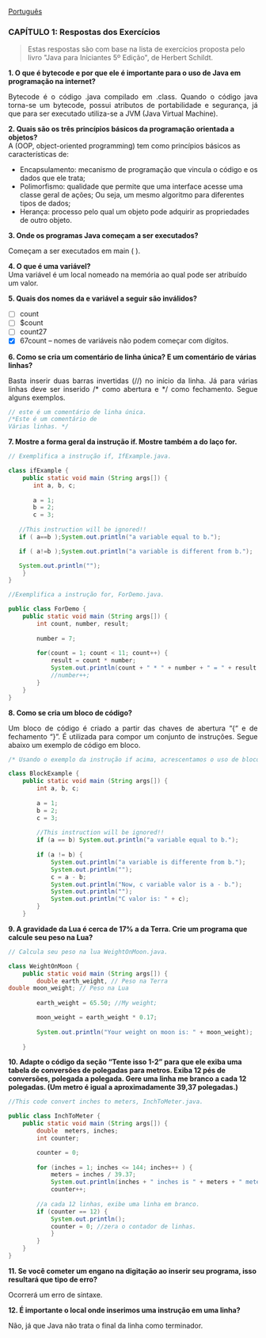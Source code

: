 <a href="https://github.com/KevinyTeixeira/Programming-learn/blob/1_JavaLearning/Atividades/Question%C3%A1rio%201%20-%20Bytecode%2C%20OOP%2C%20Variable%2C%20if%2C%20for%2C%20Block%2C%20TryTable.md">Português</a><br>

### CAPÍTULO 1: Respostas dos Exercícios
> Estas respostas são com base na lista de exercícios proposta pelo livro "Java para Iniciantes 5º Edição", de Herbert Schildt. <br>

**1. O que é bytecode e por que ele é importante para o uso de Java em programação na internet?** <br>
<p align="justify">Bytecode é o código .java compilado em .class. Quando o código java torna-se um bytecode, possui atributos de portabilidade e segurança, já que para ser executado utiliza-se a JVM (Java Virtual Machine).</p>

**2. Quais são os três princípios básicos da programação orientada a objetos?** <br>
A (OOP, object-oriented programming)  tem como princípios básicos as características de:
- Encapsulamento: mecanismo de programação que vincula o código e os dados que ele trata;
- Polimorfismo: qualidade que permite que uma interface acesse uma classe geral de ações; Ou seja, um mesmo algoritmo para diferentes tipos de dados;
- Herança: processo pelo qual um objeto pode adquirir as propriedades de outro objeto.

**3. Onde os programas Java começam a ser executados?** <br>
<p align="justify">Começam a ser executados em main ( ).</p>

**4. O que é uma variável?** <br>
Uma variável é um local nomeado na memória ao qual pode ser atribuído um valor.</p>

**5. Quais dos nomes da e variável a seguir são inválidos?**
- [ ]	count
- [ ]	$count
- [ ]	count27
- [x]	67count – nomes de variáveis não podem começar com dígitos.

**6. Como se cria um comentário de linha única? E um comentário de várias linhas?** <br>
<p align="justify">Basta inserir duas barras invertidas (//) no início da linha. Já para várias linhas deve ser inserido /* como abertura e */ como fechamento. Segue alguns exemplos.</p>

```Java
// este é um comentário de linha única.
/*Este é um comentário de
Várias linhas. */
```

**7. Mostre a forma geral da instrução if. Mostre também a do laço for.** <br>

```java
// Exemplifica a instrução if, IfExample.java.

class ifExample {
	public static void main (String args[]) {
	   int a, b, c;
	   
	   a = 1;
	   b = 2;
	   c = 3;
		
   //This instruction will be ignored!!
   if ( a==b );System.out.println("a variable equal to b.");

   if ( a!=b );System.out.println("a variable is different from b.");

   System.out.println("");
	}
}
```

```java
//Exemplifica a instrução for, ForDemo.java.

public class ForDemo {
	public static void main (String args[]) {
		int count, number, result;
		
		number = 7;
		
		for(count = 1; count < 11; count++) {
			result = count * number;
			System.out.println(count + " * " + number + " = " + result + ";");
			//number++;
		}
	}
}
```

**8. Como se cria um bloco de código?** <br>
<p align="justify">Um bloco de código é criado a partir das chaves de abertura “{“ e de fechamento “}”. É utilizada para compor um conjunto de instruções. Segue abaixo um exemplo de código em bloco.</p>

```java
/* Usando o exemplo da instrução if acima, acrescentamos o uso de bloco, BlockExample.java. */

class BlockExample {
	public static void main (String args[]) {
		int a, b, c;
		
		a = 1;
		b = 2;
		c = 3;
		
		//This instruction will be ignored!!
		if (a == b) System.out.println("a variable equal to b.");
		
		if (a != b) {
			System.out.println("a variable is differente from b.");
			System.out.println("");
			c = a - b;
			System.out.println("Now, c variable valor is a - b.");
			System.out.println("");
			System.out.println("C valor is: " + c);
		}
	}
```

**9. A gravidade da Lua é cerca de 17% a da Terra. Crie um programa que calcule seu peso na Lua?** <br>

```java
// Calcula seu peso na lua WeightOnMoon.java.

class WeightOnMoon {
	public static void main (String args[]) {
		double earth_weight, // Peso na Terra
double moon_weight; // Peso na Lua
		
		earth_weight = 65.50; //My weight;

		moon_weight = earth_weight * 0.17;
		
		System.out.println("Your weight on moon is: " + moon_weight);
		
	}
```

**10. Adapte o código da seção “Tente isso 1-2” para que ele exiba uma tabela de conversões de polegadas para metros. Exiba 12 pés de conversões, polegada a polegada. Gere uma linha me branco a cada 12 polegadas. (Um metro é igual a aproximadamente 39,37 polegadas.)** <br>

```java
//This code convert inches to meters, InchToMeter.java.

public class InchToMeter {
	public static void main (String args[]) {
		double	meters, inches;
		int counter;

		counter = 0;
		
		for (inches = 1; inches <= 144; inches++ ) {
			meters = inches / 39.37;
			System.out.println(inches + " inches is " + meters + " meters.");
			counter++;
			
		//a cada 12 linhas, exibe uma linha em branco.
		if (counter == 12) {
			System.out.println();
			counter = 0; //zera o contador de linhas.
			}
		}
	}
}
```

**11. Se você cometer um engano na digitação ao inserir seu programa, isso resultará que tipo de erro?** <br>
<p align="justify">Ocorrerá um erro de sintaxe.</p>

**12. É importante o local onde inserimos uma instrução em uma linha?** <br>
<p align="justify">Não, já que Java não trata o final da linha como terminador.</p>

